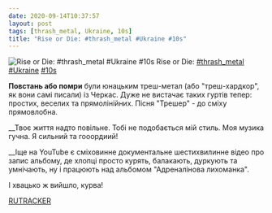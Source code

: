 ```yaml
---
date: 2020-09-14T10:37:57
layout: post
tags: [thrash_metal, Ukraine, 10s]
title: "Rise or Die: #thrash_metal #Ukraine #10s"
---
```

![Rise or Die: #thrash_metal #Ukraine #10s](/assets/photos/photo_1051@14-09-2020_10-37-57.jpg)
Rise or Die: [#thrash_metal](/tags/#thrash_metal) [#Ukraine](/tags/#Ukraine) [#10s](/tags/#10s)

**Повстань або помри** були юнацьким треш-метал (або &quot;треш-хардкор&quot;, як вони самі писали) із Черкас. Дуже не вистачає таких гуртів тепер: простих, веселих та прямолінійних. Пісня &quot;Трешер&quot; - до сміху прямовлобна.

__Твоє життя надто повільне.
Тобі не подобається мій стиль.
Моя музика гучна.
Я сильний та гооордиий!

__Іще на YouTube є сміховинне документальне шестихвилинне відео про запис альбому, де хлопці просто курять, балакають, дуркують та умнічають, ну і працюють над альбомом &quot;Адреналінова лихоманка&quot;.

І хвацько ж вийшло, курва!

[RUTRACKER](https://rutracker.org/forum/viewtopic.php?t=4455429)